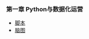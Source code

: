 ### 第一章 Python与数据化运营
- [脚本](https://github.com/EnchoC/Python-data-analysis-and-data-manipulation-operations/blob/master/chapter1/chapter1.ipynb)
- [脑图](https://github.com/EnchoC/Python-data-analysis-and-data-manipulation-operations/blob/master/chapter1/chapter1.pdf)
